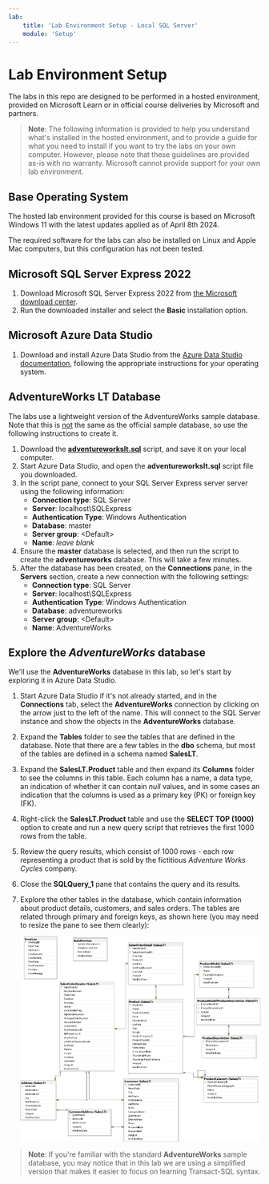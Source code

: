 ```yaml
---
lab:
    title: 'Lab Environment Setup - Local SQL Server'
    module: 'Setup'
---
```


# Lab Environment Setup

The labs in this repo are designed to be performed in a hosted environment, provided on Microsoft Learn or in official course deliveries by Microsoft and partners.

> **Note**: The following information is provided to help you understand what's installed in the hosted environment, and to provide a guide for what you need to install if you want to try the labs on your own computer. However, please note that these guidelines are provided as-is with no warranty. Microsoft cannot provide support for your own lab environment.

## Base Operating System

The hosted lab environment provided for this course is based on Microsoft Windows 11 with the latest updates applied as of April 8th 2024.

The required software for the labs can also be installed on Linux and Apple Mac computers, but this configuration has not been tested.

## Microsoft SQL Server Express 2022

1. Download Microsoft SQL Server Express 2022 from [the Microsoft download center](https://www.microsoft.com/en-us/download/details.aspx?id=104781).
2. Run the downloaded installer and select the **Basic** installation option.

## Microsoft Azure Data Studio

1. Download and install Azure Data Studio from the [Azure Data Studio documentation](https://docs.microsoft.com/sql/azure-data-studio/download-azure-data-studio), following the appropriate instructions for your operating system.

## AdventureWorks LT Database

The labs use a lightweight version of the AdventureWorks sample database. Note that this is <u>not</u> the same as the official sample database, so use the following instructions to create it.

1. Download the **[adventureworkslt.sql](../../Scripts/adventureworkslt.sql)** script, and save it on your local computer.
2. Start Azure Data Studio, and open the **adventureworkslt.sql** script file you downloaded.
3. In the script pane, connect to your SQL Server Express server server using the following information:
    - **Connection type**: SQL Server
    - **Server**: localhost\SQLExpress
    - **Authentication Type**: Windows Authentication
    - **Database**: master
    - **Server group**: &lt;Default&gt;
    - **Name**: *leave blank*
4. Ensure the **master** database is selected, and then run the script to create the **adventureworks** database. This will take a few minutes.
5. After the database has been created, on the **Connections** pane, in the **Servers** section, create a new connection with the following settings:
    - **Connection type**: SQL Server
    - **Server**: localhost\SQLExpress
    - **Authentication Type**: Windows Authentication
    - **Database**: adventureworks
    - **Server group**: &lt;Default&gt;
    - **Name**: AdventureWorks

## Explore the *AdventureWorks* database

We'll use the **AdventureWorks** database in this lab, so let's start by exploring it in Azure Data Studio.

1. Start Azure Data Studio if it's not already started, and in the **Connections** tab, select the **AdventureWorks** connection by clicking on the arrow just to the left of the name. This will connect to the SQL Server instance and show the objects in the **AdventureWorks** database.
2. Expand the **Tables** folder to see the tables that are defined in the database. Note that there are a few tables in the **dbo** schema, but most of the tables are defined in a schema named **SalesLT**.
3. Expand the **SalesLT.Product** table and then expand its **Columns** folder to see the columns in this table. Each column has a name, a data type, an indication of whether it can contain *null* values, and in some cases an indication that the columns is used as a primary key (PK) or foreign key (FK).
4. Right-click the **SalesLT.Product** table and use the **SELECT TOP (1000)** option to create and run a new query script that retrieves the first 1000 rows from the table.
5. Review the query results, which consist of 1000 rows - each row representing a product that is sold by the fictitious *Adventure Works Cycles* company.
6. Close the **SQLQuery_1** pane that contains the query and its results.
7. Explore the other tables in the database, which contain information about product details, customers, and sales orders. The tables are related through primary and foreign keys, as shown here (you may need to resize the pane to see them clearly):

    ![An entity relationship diagram of the AdventureWorks database](./images/adventureworks-erd.png)

> **Note**: If you're familiar with the standard **AdventureWorks** sample database, you may notice that in this lab we are using a simplified version that makes it easier to focus on learning Transact-SQL syntax.